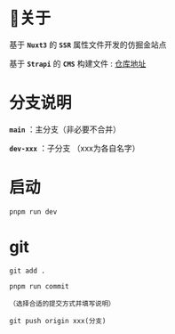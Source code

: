 # 🚀关于
基于 **`Nuxt3`** 的 **`SSR`** 属性文件开发的仿掘金站点


基于 **`Strapi`** 的 **`CMS`** 构建文件 : [仓库地址](https://github.com/xpt030610/fangJueJin-CMS)


# 分支说明
**`main`** ：主分支（非必要不合并）


**`dev-xxx`** ：子分支 （xxx为各自名字）



# 启动
```
pnpm run dev
```
# git
```
git add .

pnpm run commit

（选择合适的提交方式并填写说明）

git push origin xxx(分支)
```
